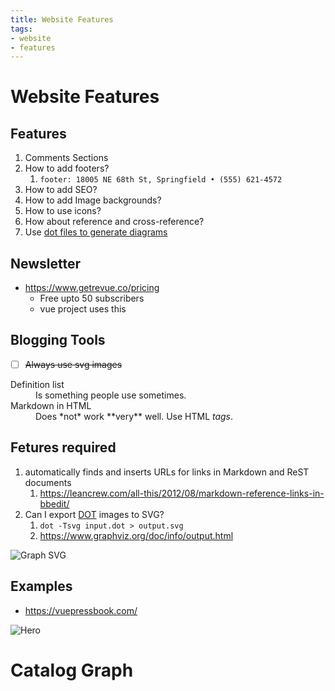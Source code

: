 ```yaml
---
title: Website Features
tags:
- website
- features
---
```


# Website Features

<TagLinks />


## Features

1. Comments Sections
2. How to add footers?
   1. `footer: 18005 NE 68th St, Springfield • (555) 621-4572`
3. How to add SEO?
4. How to add Image backgrounds?
5. How to use icons?
6. How about reference and cross-reference?
7. Use [dot files to generate diagrams](https://www.graphviz.org/gallery/)

## Newsletter

* https://www.getrevue.co/pricing
  * Free upto 50 subscribers
  * vue project uses this

## Blogging Tools

* [ ] ~~Always use svg images~~

<dl>
  <dt>Definition list</dt>
  <dd>Is something people use sometimes.</dd>

  <dt>Markdown in HTML</dt>
  <dd>Does *not* work **very** well. Use HTML <em>tags</em>.</dd>
</dl>

## Fetures required

1. automatically finds and inserts URLs for links in Markdown and ReST documents
   1. https://leancrew.com/all-this/2012/08/markdown-reference-links-in-bbedit/
2. Can I export [DOT](https://en.wikipedia.org/wiki/DOT_(graph_description_language)) images to SVG?
   1. `dot -Tsvg input.dot > output.svg`
   2. https://www.graphviz.org/doc/info/output.html

![Graph SVG](/graph.svg)

## Examples

* https://vuepressbook.com/

![Hero](/hero.png)

# Catalog Graph


<CatalogGraph />
<Footer />